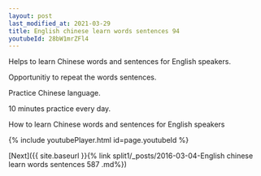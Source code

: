 ```yaml
---
layout: post
last_modified_at: 2021-03-29
title: English chinese learn words sentences 94 
youtubeId: 28bW1mrZFl4
---
```

 
 
Helps to learn Chinese words and sentences for English speakers.

Opportunitiy to repeat the words sentences. 

Practice Chinese language. 
 
10 minutes practice every day. 
 
How to learn Chinese words and sentences for English speakers 
 
{% include youtubePlayer.html id=page.youtubeId %}
 
 
[Next]({{ site.baseurl }}{% link  split1/_posts/2016-03-04-English chinese learn words sentences 587 .md%})
 

